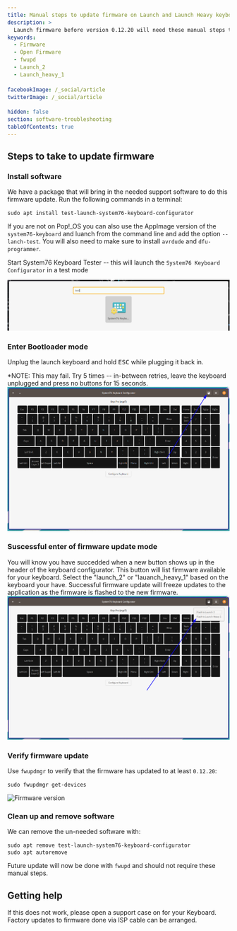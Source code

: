 ```yaml
---
title: Manual steps to update firmware on Launch and Launch Heavy keyboards
description: >
  Launch firmware before version 0.12.20 will need these manual steps to make sure they can reliably upgrade firmware with `fwupd`
keywords:
  - Firmware
  - Open Firmware
  - fwupd
  - Launch_2
  - Launch_heavy_1

facebookImage: /_social/article
twitterImage: /_social/article

hidden: false
section: software-troubleshooting
tableOfContents: true
---
```


## Steps to take to update firmware

### Install software

We have a package that will bring in the needed support software to do this firmware update. Run the following commands in a terminal:

```
sudo apt install test-launch-system76-keyboard-configurator
```
If you are not on Pop!\_OS you can also use the AppImage version of the `system76-keyboard` and luanch from the command line and add the option `--lanch-test`. You will also need to make sure to install `avrdude` and `dfu-programmer`.

Start System76 Keyboard Tester -- this will launch the `System76 Keyboard Configurator` in a test mode

![System76-Tester](/images/launch_2-firmware-update/Launch-system76-keyboard-tester.png)

### Enter Bootloader mode

Unplug the launch keyboard and hold <kbd>ESC</kbd> while plugging it back in.

*NOTE: This may fail. Try 5 times -- in-between retries, leave the keyboard unplugged and press no buttons for 15 seconds.
![System76-Tester](/images/launch_2-firmware-update/Tester-in-firmware-update-mode.png)

### Suscessful enter of firmware update mode

You will know you have succedded when a new button shows up in the header of the keyboard configurator. This button will list firmware available for your keyboard. Select the "launch_2" or "lauanch_heavy_1" based on the keyboard your have. Successful firmware update will freeze updates to the application as the firmware is flashed to the new firmware.
![System76-Tester-firmware-update](/images/launch_2-firmware-update/Tester-in-firmware-update-mode-menu.png)

### Verify firmware update

Use `fwupdmgr` to verify that the firmware has updated to at least `0.12.20`:

```
sudo fwupdmgr get-devices
```
![Firmware version](/images/launch_2-firmware-update/launch-version-number.png)

### Clean up and remove software

We can remove the un-needed software with:

```
sudo apt remove test-launch-system76-keyboard-configurator
sudo apt autoremove
```

Future update will now be done with `fwupd` and should not require these manual steps.

## Getting help

If this does not work, please open a support case on for your Keyboard. Factory updates to firmware done via ISP cable can be arranged.
